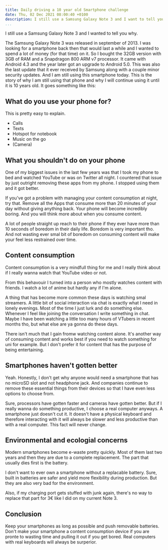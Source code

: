 ```yaml
---
title: Daily driving a 10 year old Smartphone challenge
date: Thu, 02 Dec 2021 08:00:40 +0100
description: I still use a Samsung Galaxy Note 3 and I want to tell you why.
...
```


I still use a Samsung Galaxy Note 3 and I wanted to tell you why.

The Samsung Galaxy Note 3 was released in september of 2013.
I was looking for a smartphone back then that would last a while and I wanted to spend a lot of money (for that time) on it.
So I bought the 32GB version with 3GB of RAM and a Snapdragon 800 ARM v7 processor.
It came with Android 4.3 and the year later got an upgrade to Android 5.0.
This was also the last update that it ever received by Samsung along with a couple minor security updates.
And I am still using this smartphone today.
This is the story of why I am still using that phone and why I will continue using it until it is 10 years old.
It goes something like this:

## What do you use your phone for?

This is pretty easy to explain.

- Calls
- Texts
- Hotspot for notebook
- Music on the go
- (Camera)


## What you shouldn't do on your phone

One of my biggest issues in the last few years was that I took my phone to bed and watched YouTube or was on Twitter all night.
I countered that issue by just outright removing these apps from my phone.
I stopped using them and it got better.

If you've got a problem with managing your content consumption at night, try that. 
Remove all the Apps that consume more than 20 minutes of your day without giving anything back.
Your phone will become incredibly boring.
And you will think more about when you consume content.

A lot of people straight up reach to their phone if they ever have more than 10 seconds of boredom in their daily life.
Boredom is very important tho.
And not wasting ever smal bit of boredom on consuming content will make your feel less restrained over time.

## Content consumption

Content consumption is a very mindfull thing for me and I really think about if I really wanna watch that YouTube video or not.

From this behavouir I turned into a person who mostly watches content with friends.
I watch a lot of anime but hardly any if I'm alone.

A thing that has become more common these days is watching smal streamers.
A little bit of social interaction via chat is exactly what I need in lonely evenings.
Most of the time I just lurk and do something else.
Whenever I feel like joining the conversation I write something in chat.
Maybe I have been watching a little too many hours of VTubers in recent months tho, but what else are ya gonna do these days.

There isn't much that I gain fromw watching content alone.
It's another way of consuming content and works best if you need to watch something for uni for example.
But I don't prefer it for content that has the purpose of being entertaining.

## Smartphones haven't gotten better

Yeah.
Honestly, I don't get why anyone would need a smartphone that has no microSD slot and not headphone jack.
And companies continue to remove these essential things from their devices so that I have even less options to choose from.

Sure, processors have gotten faster and cameras have gotten better.
But if I really wanna do something productive, I choose a real computer anyways.
A smartphone just doesn't cut it.
It doesn't have a physical keyboard and therefore interacting with it will always be slower and less productive than with a real computer.
This fact will never change.

## Environmental and ecologial concerns

Modern smartphones become e-waste pretty quickly.
Most of them last two years and then they are due to a complete replacement.
The part that usually dies first is the battery.

I don't want to ever own a smartphone without a replacable battery.
Sure, built in batteries are safer and yield more flexibility during production.
But they are also very bad for the environment.

Also, if my charging port gets stuffed with junk again, there's no way to replace that part for 3€ like I did on my current Note 3.

## Conclusion

Keep your smartphones as long as possible and push removable batteries.
Don't make your smartphone a content consumption device if you are pronte to wasting time and pulling it out if you get bored.
Real computers with real keyboards will always be surperior.

